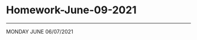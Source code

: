 # Homework-June-09-2021

---------------------------------------------------------------------------------------------------------------------------------------------------------------------------------------------------------------------------------------------------------------------------------------------------------------------------
MONDAY JUNE 06/07/2021




